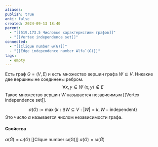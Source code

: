 ```yaml
---
aliases: 
publish: true
anki: false
created: 2024-09-13 18:40
parent:
  - "[[519.173.5 Числовые характеристики графов]]"
  - "[[Vertex independence set]]"
connected:
  - "[[Clique number ω(G)]]"
  - "[[Edge independence number Alfa`(G)]]"
tags:
  - empty
---
```


Есть граф $G=(V,E)$ и есть множество вершин графа $W\subseteq V$. Никакие две вершины не соединены ребром. 
$$\forall x,y \in W \ (x,y) \notin E$$
Такое множество вершин $W$ называется независимым [[Vertex independence set]].


$$\alpha(G):= \max \{k:\exists W\subseteq V:|W|=k, W-\text{independent}\}$$
Это число $\alpha$ называется числом независимости графа.

#### Свойства

 $\alpha(\bar{G}) = \omega(G)$  [[Clique number ω(G)]]
$\alpha(G) = \omega(\bar{G})$